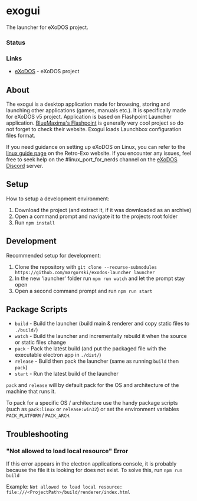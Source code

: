 # exogui

The launcher for eXoDOS project.

### Status

### Links

-   [eXoDOS](https://exodos.the-eye.us) - eXoDOS project

## About

The exogui is a desktop application made for browsing, storing and launching other applications (games, manuals etc.). It is specifically made for eXoDOS v5 project. Application is based on Flashpoint Launcher application. [BlueMaxima's Flashpoint](https://bluemaxima.org/flashpoint/) is generally very cool project so do not forget to check their website. Exogui loads Launchbox configuration files format.

If you need guidance on setting up eXoDOS on Linux, you can refer to the [linux guide page](https://www.retro-exo.com/linux.html) on the Retro-Exo website. If you encounter any issues, feel free to seek help on the #linux_port_for_nerds channel on the [eXoDOS Discord](https://discord.com/invite/37FYaUZ) server.

## Setup

How to setup a development environment:

1. Download the project (and extract it, if it was downloaded as an archive)
2. Open a command prompt and navigate it to the projects root folder
3. Run `npm install`

## Development

Recommended setup for development:

1. Clone the repository with `git clone --recurse-submodules https://github.com/margorski/exodos-launcher launcher`
2. In the new 'launcher' folder run `npm run watch` and let the prompt stay open
3. Open a second command prompt and run `npm run start`

## Package Scripts

-   `build` - Build the launcher (build main & renderer and copy static files to `./build/`)
-   `watch` - Build the launcher and incrementally rebuild it when the source or static files change
-   `pack` - Pack the latest build (and put the packaged file with the executable electron app in `./dist/`)
-   `release` - Build then pack the launcher (same as running `build` then `pack`)
-   `start` - Run the latest build of the launcher

`pack` and `release` will by default pack for the OS and architecture of the machine that runs it.

To pack for a specific OS / architecture use the handy package scripts (such as `pack:linux` or `release:win32`) or set the environment variables `PACK_PLATFORM` / `PACK_ARCH`.

## Troubleshooting

### "Not allowed to load local resource" Error

If this error appears in the electron applications console, it is probably because the file it is looking for does not exist. To solve this, run `npm run build`

Example: `Not allowed to load local resource: file:///<ProjectPath>/build/renderer/index.html`
